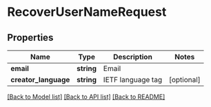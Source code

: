 # RecoverUserNameRequest

## Properties
Name | Type | Description | Notes
------------ | ------------- | ------------- | -------------
**email** | **string** | Email | 
**creator_language** | **string** | IETF language tag | [optional] 

[[Back to Model list]](../README.md#documentation-for-models) [[Back to API list]](../README.md#documentation-for-api-endpoints) [[Back to README]](../README.md)


